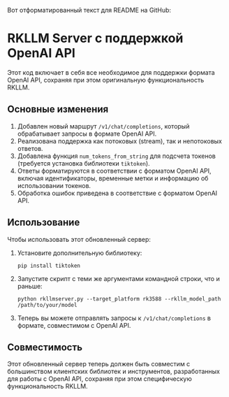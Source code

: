 Вот отформатированный текст для README на GitHub:

# RKLLM Server с поддержкой OpenAI API

Этот код включает в себя все необходимое для поддержки формата OpenAI API, сохраняя при этом оригинальную функциональность RKLLM.

## Основные изменения

1. Добавлен новый маршрут `/v1/chat/completions`, который обрабатывает запросы в формате OpenAI API.
2. Реализована поддержка как потоковых (stream), так и непотоковых ответов.
3. Добавлена функция `num_tokens_from_string` для подсчета токенов (требуется установка библиотеки `tiktoken`).
4. Ответы форматируются в соответствии с форматом OpenAI API, включая идентификаторы, временные метки и информацию об использовании токенов.
5. Обработка ошибок приведена в соответствие с форматом OpenAI API.

## Использование

Чтобы использовать этот обновленный сервер:

1. Установите дополнительную библиотеку:
   ```
   pip install tiktoken
   ```

2. Запустите скрипт с теми же аргументами командной строки, что и раньше:
   ```
   python rkllmserver.py --target_platform rk3588 --rkllm_model_path /path/to/your/model
   ```

3. Теперь вы можете отправлять запросы к `/v1/chat/completions` в формате, совместимом с OpenAI API.

## Совместимость

Этот обновленный сервер теперь должен быть совместим с большинством клиентских библиотек и инструментов, разработанных для работы с OpenAI API, сохраняя при этом специфическую функциональность RKLLM.
